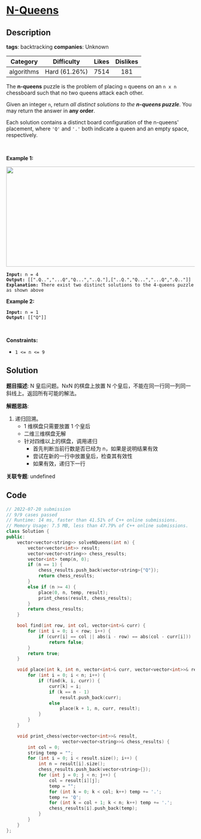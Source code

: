 # [N-Queens](https://leetcode.com/problems/n-queens/description/)

## Description

**tags**: backtracking
**companies**: Unknown

|  Category  |  Difficulty   | Likes | Dislikes |
| :--------: | :-----------: | :---: | :------: |
| algorithms | Hard (61.26%) | 7514  |   181    |

<p>The <strong>n-queens</strong> puzzle is the problem of placing <code>n</code> queens on an <code>n x n</code> chessboard such that no two queens attack each other.</p>

<p>Given an integer <code>n</code>, return <em>all distinct solutions to the <strong>n-queens puzzle</strong></em>. You may return the answer in <strong>any order</strong>.</p>

<p>Each solution contains a distinct board configuration of the n-queens&#39; placement, where <code>&#39;Q&#39;</code> and <code>&#39;.&#39;</code> both indicate a queen and an empty space, respectively.</p>

<p>&nbsp;</p>
<p><strong>Example 1:</strong></p>
<img alt="" src="https://assets.leetcode.com/uploads/2020/11/13/queens.jpg" style="width: 600px; height: 268px;" />
<pre><code><strong>Input:</strong> n = 4
<strong>Output:</strong> [[&quot;.Q..&quot;,&quot;...Q&quot;,&quot;Q...&quot;,&quot;..Q.&quot;],[&quot;..Q.&quot;,&quot;Q...&quot;,&quot;...Q&quot;,&quot;.Q..&quot;]]
<strong>Explanation:</strong> There exist two distinct solutions to the 4-queens puzzle as shown above</code></pre>

<p><strong>Example 2:</strong></p>

<pre><code><strong>Input:</strong> n = 1
<strong>Output:</strong> [[&quot;Q&quot;]]</code></pre>

<p>&nbsp;</p>
<p><strong>Constraints:</strong></p>

<ul>
  <li><code>1 &lt;= n &lt;= 9</code></li>
</ul>

## Solution

**题目描述**: N 皇后问题。NxN 的棋盘上放置 N 个皇后，不能在同一行同一列同一斜线上。返回所有可能的解法。

**解题思路**:

1. 递归回溯。
    - 1 维棋盘只需要放置 1 个皇后
    - 二维三维棋盘无解
    - 针对四维以上的棋盘，调用递归
      - 首先判断当前行数是否已经为 n，如果是说明结果有效
      - 尝试在新的一行中放置皇后，检查其有效性
      - 如果有效，递归下一行

**关联专题**: undefined

## Code

```cpp
// 2022-07-20 submission
// 9/9 cases passed
// Runtime: 14 ms, faster than 41.51% of C++ online submissions.
// Memory Usage: 7.5 MB, less than 47.79% of C++ online submissions.
class Solution {
public:
    vector<vector<string>> solveNQueens(int n) {
        vector<vector<int>> result;
        vector<vector<string>> chess_results;
        vector<int> temp(n, 0);
        if (n == 1) {
            chess_results.push_back(vector<string>{"Q"});
            return chess_results;
        }
        else if (n >= 4) {
            place(0, n, temp, result);
            print_chess(result, chess_results);
        }
        return chess_results;
    }

    bool find(int row, int col, vector<int>& curr) {
        for (int i = 0; i < row; i++) {
            if (curr[i] == col || abs(i - row) == abs(col - curr[i]))
                return false;
        }
        return true;
    }

    void place(int k, int n, vector<int>& curr, vector<vector<int>>& result) {
        for (int i = 0; i < n; i++) {
            if (find(k, i, curr)) {
                curr[k] = i;
                if (k == n - 1)
                    result.push_back(curr);
                else
                    place(k + 1, n, curr, result);
            }
        }
    }

    void print_chess(vector<vector<int>>& result,
                     vector<vector<string>>& chess_results) {
        int col = 0;
        string temp = "";
        for (int i = 0; i < result.size(); i++) {
            int n = result[i].size();
            chess_results.push_back(vector<string>{});
            for (int j = 0; j < n; j++) {
                col = result[i][j];
                temp = "";
                for (int k = 0; k < col; k++) temp += '.';
                temp += 'Q';
                for (int k = col + 1; k < n; k++) temp += '.';
                chess_results[i].push_back(temp);
            }
        }
    }
};
```
